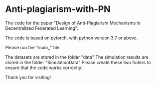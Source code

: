 # Anti-plagiarism-with-PN
The code for the paper "Design of Anti-Plagiarism Mechanisms in Decentralized Federated Learning".

The code is based on pytorch, with python version 3.7 or above.

Please run the "main_" file.

The datasets are stored in the folder "data" The simulation results are stored in the folder "SimulationData" Please create these two foders to ensure that the code works correctly. 

Thank you for visiting!
